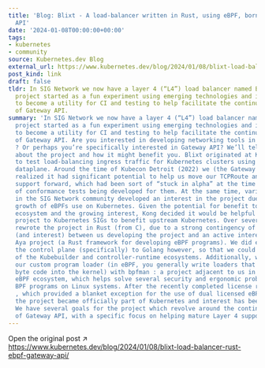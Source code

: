 ```yaml
---
title: 'Blog: Blixt - A load-balancer written in Rust, using eBPF, born from Gateway
  API'
date: '2024-01-08T00:00:00+00:00'
tags:
- kubernetes
- community
source: Kubernetes.dev Blog
external_url: https://www.kubernetes.dev/blog/2024/01/08/blixt-load-balancer-rust-ebpf-gateway-api/
post_kind: link
draft: false
tldr: In SIG Network we now have a layer 4 (“L4”) load balancer named Blixt. This
  project started as a fun experiment using emerging technologies and is intended
  to become a utility for CI and testing to help facilitate the continued development
  of Gateway API.
summary: 'In SIG Network we now have a layer 4 (“L4”) load balancer named Blixt. This
  project started as a fun experiment using emerging technologies and is intended
  to become a utility for CI and testing to help facilitate the continued development
  of Gateway API. Are you interested in developing networking tools in Rust and eBPF
  ? Or perhaps you’re specifically interested in Gateway API? We’ll tell you a bit
  about the project and how it might benefit you. Blixt originated at Kong as an experiment
  to test load-balancing ingress traffic for Kubernetes clusters using eBPF for the
  dataplane. Around the time of Kubecon Detroit (2022) we (the Gateway API maintainers)
  realized it had significant potential to help us move our TCPRoute and UDPRoute
  support forward, which had been sort of “stuck in alpha” at the time due to a lack
  of conformance tests being developed for them. At the same time, various others
  in the SIG Network community developed an interest in the project due to the rapid
  growth of eBPFs use on Kubernetes. Given the potential for benefit to the Kubernetes
  ecosystem and the growing interest, Kong decided it would be helpful to donate the
  project to Kubernetes SIGs to benefit upstream Kubernetes. Over several months we
  rewrote the project in Rust (from C), due to a strong contingency of Rust knowledge
  (and interest) between us developing the project and an active interest in the burgeoning
  Aya project (a Rust framework for developing eBPF programs). We did eventually move
  the control plane (specifically) to Golang however, so that we could take advantage
  of the Kubebuilder and controller-runtime ecosystems. Additionally, we augmented
  our custom program loader (in eBPF, you generally write loaders that load your BPF
  byte code into the kernel) with bpfman : a project adjacent to us in the Rust +
  eBPF ecosystem, which helps solve several security and ergonomic problems with managing
  BPF programs on Linux systems. After the recently completed license review process
  , which provided a blanket exception for the use of dual licensed eBPF in CNCF code,
  the project became officially part of Kubernetes and interest has been growing.
  We have several goals for the project which revolve around the continued development
  of Gateway API, with a specific focus on helping mature Layer 4 support (e.'
---
```

Open the original post ↗ https://www.kubernetes.dev/blog/2024/01/08/blixt-load-balancer-rust-ebpf-gateway-api/
